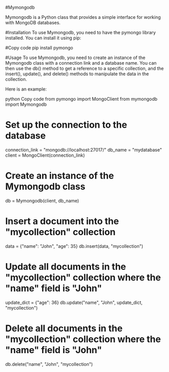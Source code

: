 #Mymongodb

Mymongodb is a Python class that provides a simple interface for working with MongoDB databases.

#Installation
To use Mymongodb, you need to have the pymongo library installed. You can install it using pip:

#Copy code
pip install pymongo

#Usage
To use Mymongodb, you need to create an instance of the Mymongodb class with a connection link and a database name. You can then use the db() method to get a reference to a specific collection, and the insert(), update(), and delete() methods to manipulate the data in the collection.

Here is an example:

python
Copy code
from pymongo import MongoClient
from mymongodb import Mymongodb

# Set up the connection to the database
connection_link = "mongodb://localhost:27017/"
db_name = "mydatabase"
client = MongoClient(connection_link)

# Create an instance of the Mymongodb class
db = Mymongodb(client, db_name)

# Insert a document into the "mycollection" collection
data = {"name": "John", "age": 35}
db.insert(data, "mycollection")

# Update all documents in the "mycollection" collection where the "name" field is "John"
update_dict = {"age": 36}
db.update("name", "John", update_dict, "mycollection")

# Delete all documents in the "mycollection" collection where the "name" field is "John"
db.delete("name", "John", "mycollection")

